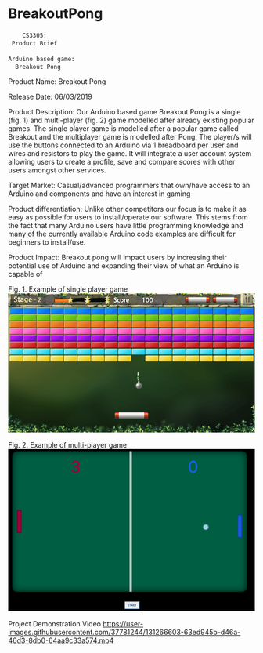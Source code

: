 # BreakoutPong


        CS3305:
     Product Brief

    Arduino based game:
      Breakout Pong
 



Product Name:
Breakout Pong

Release Date:
06/03/2019

Product Description:
Our Arduino based game Breakout Pong is a single (fig. 1) and multi-player (fig. 2) game modelled after already existing popular games. The single player game is modelled after a popular game called Breakout and the multiplayer game is modelled after Pong.  The player/s will use the buttons connected to an Arduino via 1 breadboard per user and wires and resistors to play the game. It will integrate a user account system allowing users to create a profile, save and compare scores with other users amongst other services. 

Target Market:
Casual/advanced programmers that own/have access to an Arduino and components and have an interest in gaming 

Product differentiation:
Unlike other competitors our focus is to make it as easy as possible for users to install/operate our software. This stems from the fact that many Arduino users have little programming knowledge and many of the currently available Arduino code examples are difficult for beginners to install/use.

Product Impact:
Breakout pong will impact users by increasing their potential use of Arduino and expanding their view of what an Arduino is capable of


Fig. 1. Example of single player game
![Alt text](SinglePlayerExample.png)

Fig. 2. Example of multi-player game
![Alt text](MultiPlayerExample.png) 

Project Demonstration Video
https://user-images.githubusercontent.com/37781244/131266603-63ed945b-d46a-46d3-8db0-64aa9c33a574.mp4


